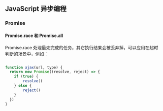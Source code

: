## JavaScript 异步编程
### Promise
#### Promise.race 和 Promise.all
Promise.race 处理最先完成的任务，其它执行结果会被丢弃掉，可以应用在超时判断的场景中，例如：
```js

function ajax(url, type) {
  return new Promise((resolve, reject) => {
  	if (true) {
  	    resolve()
    } else {
        reject()
    }   
  })
}

```
